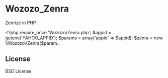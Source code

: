 Wozozo_Zenra
============

Zenrize in PHP


&lt;?php
require_once &#039;Wozozo/Zenra.php&#039;;
$appid  = getenv(&#039;YAHOO_APPID&#039;);
$params = array(&#039;appid&#039; =&gt; $appid);
$zenra  = new \\Wozozo\\Zenra($param..

## License
BSD License
